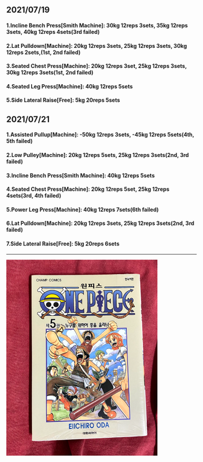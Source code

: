 ## 2021/07/19
#### 1.Incline Bench Press\[Smith Machine\]: 30kg 12reps 3sets, 35kg 12reps 3sets, 40kg 12reps 4sets(3rd failed) 
#### 2.Lat Pulldown\[Machine\]: 20kg 12reps 3sets, 25kg 12reps 3sets, 30kg 12reps 2sets,(1st, 2nd failed)   
#### 3.Seated Chest Press\[Machine\]: 20kg 12reps 3set, 25kg 12reps 3sets, 30kg 12reps 3sets(1st, 2nd failed)
#### 4.Seated Leg Press\[Machine\]: 40kg 12reps 5sets
#### 5.Side Lateral Raise\[Free\]: 5kg 20reps 5sets

## 2021/07/21
#### 1.Assisted Pullup\[Machine\]: -50kg 12reps 3sets, -45kg 12reps 5sets(4th, 5th failed)
#### 2.Low Pulley\[Machine\]: 20kg 12reps 5sets, 25kg 12reps 3sets(2nd, 3rd failed)  
#### 3.Incline Bench Press\[Smith Machine\]: 40kg 12reps 5sets
#### 4.Seated Chest Press\[Machine]: 20kg 12reps 5set, 25kg 12reps 4sets(3rd, 4th failed)
#### 5.Power Leg Press\[Machine\]: 40kg 12reps 7sets(6th failed)
#### 6.Lat Pulldown\[Machine\]: 20kg 12reps 3sets, 25kg 12reps 3sets(2nd, 3rd failed)   
#### 7.Side Lateral Raise\[Free\]: 5kg 20reps 6sets

---
<img src='./_resources/__005.png' width='400px' />
